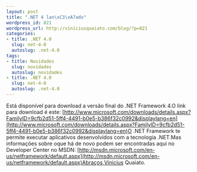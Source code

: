 ```yaml
--- 
layout: post
title: ".NET 4 lan\xC3\xA7ado"
wordpress_id: 821
wordpress_url: http://viniciusquaiato.com/blog/?p=821
categories: 
- title: .NET 4.0
  slug: net-4-0
  autoslug: .net-4.0
tags: 
- title: Novidades
  slug: novidades
  autoslug: novidades
- title: .NET 4.0
  slug: net-4-0
  autoslug: .net-4.0
---
```

Está disponível para download a versão final do .NET Framework 4.O link para download é este: [http://www.microsoft.com/downloads/details.aspx?FamilyID=9cfb2d51-5ff4-4491-b0e5-b386f32c0992&displaylang=en](http://www.microsoft.com/downloads/details.aspx?FamilyID=9cfb2d51-5ff4-4491-b0e5-b386f32c0992&displaylang=en)O .NET Framework te permite executar aplicativos desenvolvidos com a tecnologia .NET.Mas informações sobre oque há de novo podem ser encontradas aqui no Developer Center no MSDN: [http://msdn.microsoft.com/en-us/netframework/default.aspx](http://msdn.microsoft.com/en-us/netframework/default.aspx)Abraços,Vinicius Quaiato.
